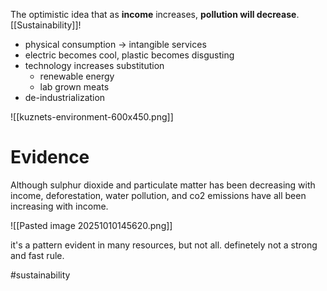 The optimistic idea that as **income** increases, **pollution will decrease**. [[Sustainability]]!
- physical consumption -> intangible services
- electric becomes cool, plastic becomes disgusting
- technology increases substitution
	- renewable energy
	- lab grown meats
- de-industrialization

![[kuznets-environment-600x450.png]]

# Evidence
Although sulphur dioxide and particulate matter has been decreasing with income,
deforestation, water pollution, and co2 emissions have all been increasing with income.

![[Pasted image 20251010145620.png]]

it's a pattern evident in many resources, but not all. definetely not a strong and fast rule.

#sustainability 